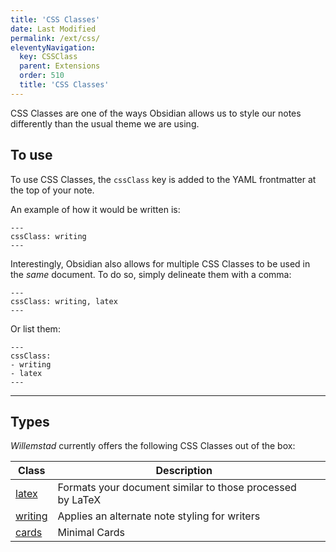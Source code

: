 ```yaml
---
title: 'CSS Classes'
date: Last Modified 
permalink: /ext/css/
eleventyNavigation:
  key: CSSClass
  parent: Extensions
  order: 510
  title: 'CSS Classes'
---
```


CSS Classes are one of the ways Obsidian allows us to style our notes differently than the usual theme we are using.

## To use
To use CSS Classes, the `cssClass` key is added to the YAML frontmatter at the top of your note.

An example of how it would be written is:
```
---
cssClass: writing
---
```

Interestingly, Obsidian also allows for multiple CSS Classes to be used in the _same_ document. To do so, simply delineate them with a comma:
```
---
cssClass: writing, latex
---
```

Or list them:
```
---
cssClass: 
- writing
- latex
---
```

---

## Types
*Willemstad* currently offers the following CSS Classes out of the box:

| Class   | Description                                               |     |
| ------- | --------------------------------------------------------- | --- |
| [latex](/ext/css/latex/)   | Formats your document similar to those processed by LaTeX |     |
| [writing](/ext/css/writing/) | Applies an alternate note styling for writers             |     |
| [cards](/ext/css/cards)        | Minimal Cards                                                           |     |
